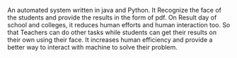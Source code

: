 An automated system written in java and Python.
It Recognize the face of the students and provide the results in the form of pdf.
On Result day of school and colleges, it reduces human efforts and human interaction too. So that Teachers can do other tasks while students can get their results on their own using their face.
It increases human efficiency and provide a better way to interact with machine to solve their problem.
